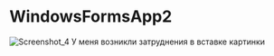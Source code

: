 # WindowsFormsApp2
![Screenshot_4](https://user-images.githubusercontent.com/89976548/160641062-2ead41a7-1949-490e-a855-c2092e121284.png)
У меня возникли затруднения в вставке картинки

